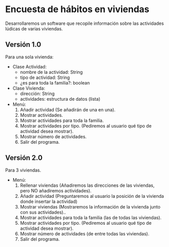 # Encuesta de hábitos en viviendas
Desarrollaremos un software que recopile información sobre las actividades lúdicas de varias viviendas.

## Versión 1.0
Para una sola vivienda:
* Clase Actividad:
  * nombre de la actividad: String
  * tipo de actividad: String
  * ¿es para toda la familia?: boolean
* Clase Vivienda:
  * dirección: String
  * actividades: estructura de datos (lista)
* Menú:
  1. Añadir actividad (Se añadirán de una en una).
  2. Mostrar actividades.
  3. Mostrar actividades para toda la familia.
  4. Mostrar actividades por tipo. (Pediremos al usuario qué tipo de actividad desea mostrar).
  5. Mostrar número de actividades.
  6. Salir del programa.

## Versión 2.0
Para 3 viviendas.
* Menú:
  1. Rellenar viviendas (Añadiremos las direcciones de las viviendas, pero NO añadiremos
     actividades).
  2. Añadir actividad (Preguntaremos al usuario la posición de la vivienda donde insertar la
     actividad)
  3. Mostrar viviendas (Mostraremos la información de la vivienda junto con sus actividades)..
  4. Mostrar actividades para toda la familia (las de todas las viviendas).
  5. Mostrar actividades por tipo. (Pediremos al usuario qué tipo de actividad desea mostrar).
  6. Mostrar número de actividades (de entre todas las viviendas).
  7. Salir del programa.